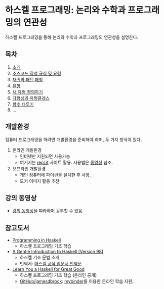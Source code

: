 # 하스켈 프로그래밍: 논리와 수학과 프로그래밍의 연관성

하스켈 프로그래밍을 통해 논리와 수학과 프로그래밍의 연관성을 설명한다. 


## 목차

1. [소개](./notebooks/pih01-Intro.ipynb)
1. [소스코드 작성 규칙 및 요령](./notebooks/pih02-HowToWriteSourceCodes.ipynb)
1. [재귀와 패턴 매칭](./notebooks/pih03-RecursionAndPatternMatching.ipynb)
1. [유형](./notebooks/pih04-BasicTypes.ipynb)
1. [새 유형 정의하기](./notebooks/pih05-DefiningNewTypes.ipynb)
1. [다형성과 유형클래스](./notebooks/pih06-PolymorphismAndTypeClasses.ipynb)
1. [함수 다루기](./notebooks/pih07-Functions.ipynb)
1. ...

## 개발환경

컴퓨터 프로그래밍을 하려면 개발환경을 준비해야 하며, 두 가지 방식이 있다.

1. 온라인 개발환경
    * 인터넷만 지원되면 사용가능
    * 여기서는 [repl.it](https://repl.it) 사이트 활용. 
        사용법은 [동영상](https://www.youtube.com/watch?v=dWtCVbuwC_c&list=PL5aSjzJqCaPY0Nyu_hUVU8_HhBARlgP-f&index=3&t=571s) 참조.
1. 오프라인 개발환경
    * 개인 컴퓨터에 파이썬을 설치한 후 사용.
    * 도커 이미지 활용 추천

## 강의 동영상

* [강의 동영상](https://www.youtube.com/playlist?list=PL5aSjzJqCaPaoi8yC2w549FsVgvXW5xFW)을 
    따라하며 공부할 수 있음.

## 참고도서

* [Programming in Haskell](https://www.cs.nott.ac.uk/~pszgmh/pih.html)
    * 하스켈 프로그래밍 기초 학습
* [A Gentle Introduction to Haskell (Version 98)](https://www.haskell.org/tutorial/)
    * 하스켈 기초 문법 소개
    * 번역서: [하스켈 공식 입문서 번역문](http://wiki.reeseo.net/Haskell/공식%20입문서%20번역문)
* [Learn You a Haskell for Great Good](http://learnyouahaskell.com)
    * 하스켈 프로그래밍 기초 학습 (온라인 공개)
    * [GitHub/jamesdbrock](https://github.com/jamesdbrock/learn-you-a-haskell-notebook): 
        [mybinder](https://mybinder.org/v2/gh/jamesdbrock/learn-you-a-haskell-notebook/master?urlpath=lab/tree/learn_you_a_haskell/00-preface.ipynb)를
        이용한 온라인 학습 지원.